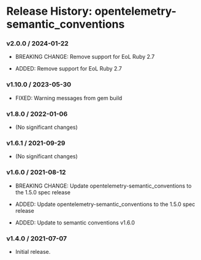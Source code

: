 # Release History: opentelemetry-semantic_conventions

### v2.0.0 / 2024-01-22

* BREAKING CHANGE: Remove support for EoL Ruby 2.7

* ADDED: Remove support for EoL Ruby 2.7

### v1.10.0 / 2023-05-30

* FIXED: Warning messages from gem build 

### v1.8.0 / 2022-01-06

* (No significant changes)

### v1.6.1 / 2021-09-29

* (No significant changes)

### v1.6.0 / 2021-08-12

* BREAKING CHANGE: Update opentelemetry-semantic_conventions to the 1.5.0 spec release 

* ADDED: Update opentelemetry-semantic_conventions to the 1.5.0 spec release 
* ADDED: Update to semantic conventions v1.6.0 

### v1.4.0 / 2021-07-07

* Initial release.

